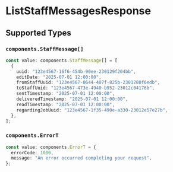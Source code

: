 # ListStaffMessagesResponse


## Supported Types

### `components.StaffMessage[]`

```typescript
const value: components.StaffMessage[] = [
  {
    uuid: "123e4567-16f6-454b-90ee-230129f204bb",
    editDate: "2025-07-01 12:00:00",
    fromStaffUuid: "123e4567-0644-407f-825b-2301280f6edb",
    toStaffUuid: "123e4567-473e-4940-b952-23012c04176b",
    sentTimestamp: "2025-07-01 12:00:00",
    deliveredTimestamp: "2025-07-01 12:00:00",
    readTimestamp: "2025-07-01 12:00:00",
    regardingJobUuid: "123e4567-1f35-490e-a330-23012e57e27b",
  },
];
```

### `components.ErrorT`

```typescript
const value: components.ErrorT = {
  errorCode: 1000,
  message: "An error occurred completing your request",
};
```

